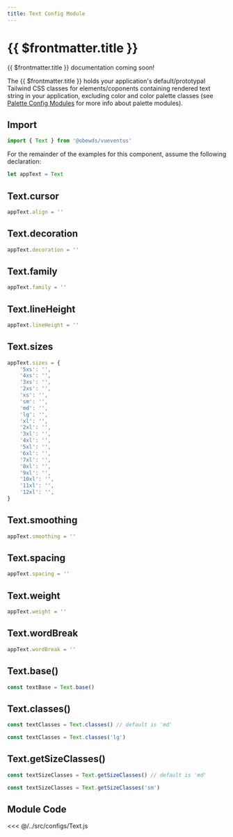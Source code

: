 ```yaml
---
title: Text Config Module
---
```


<script setup>
    import DocsPackageVersion from '../../../src/views/compos/DocsPackageVersion.vue'
</script>







# {{ $frontmatter.title }}

{{ $frontmatter.title }} documentation coming soon!

The {{ $frontmatter.title }} holds your application's default/prototypal Tailwind CSS classes for elements/coponents containing rendered text string in your application, excluding color and color palette classes (see [Palette Config Modules](/modules/palettes/) for more info about palette modules).






## Import

```javascript
import { Text } from '@obewds/vueventus'
```

For the remainder of the examples for this component, assume the following declaration:

```javascript
let appText = Text
```






## Text.cursor

```javascript
appText.align = ''
```






## Text.decoration

```javascript
appText.decoration = ''
```






## Text.family

```javascript
appText.family = ''
```






## Text.lineHeight

```javascript
appText.lineHeight = ''
```






## Text.sizes

```javascript
appText.sizes = {
    '5xs': '',
    '4xs': '',
    '3xs': '',
    '2xs': '',
    'xs': '',
    'sm': '',
    'md': '',
    'lg': '',
    'xl': '',
    '2xl': '',
    '3xl': '',
    '4xl': '',
    '5xl': '',
    '6xl': '',
    '7xl': '',
    '8xl': '',
    '9xl': '',
    '10xl': '',
    '11xl': '',
    '12xl': '',
}
```






## Text.smoothing

```javascript
appText.smoothing = ''
```






## Text.spacing

```javascript
appText.spacing = ''
```






## Text.weight

```javascript
appText.weight = ''
```






## Text.wordBreak

```javascript
appText.wordBreak = ''
```






## Text.base()

```javascript
const textBase = Text.base()
```






## Text.classes()

```javascript
const textClasses = Text.classes() // default is 'md'
```

```javascript
const textClasses = Text.classes('lg')
```






## Text.getSizeClasses()

```javascript
const textSizeClasses = Text.getSizeClasses() // default is 'md'
```

```javascript
const textSizeClasses = Text.getSizeClasses('sm')
```









## Module Code

<<< @/../src/configs/Text.js






<DocsPackageVersion/>
